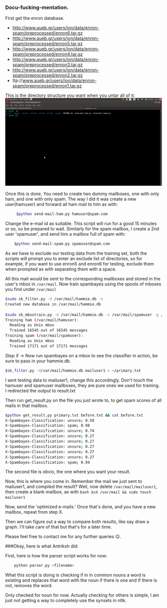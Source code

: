 ### Docu-fucking-mentation.

First get the enron database.
* http://www.aueb.gr/users/ion/data/enron-spam/preprocessed/enron6.tar.gz
* http://www.aueb.gr/users/ion/data/enron-spam/preprocessed/enron5.tar.gz
* http://www.aueb.gr/users/ion/data/enron-spam/preprocessed/enron4.tar.gz
* http://www.aueb.gr/users/ion/data/enron-spam/preprocessed/enron3.tar.gz
* http://www.aueb.gr/users/ion/data/enron-spam/preprocessed/enron2.tar.gz
* ttp://www.aueb.gr/users/ion/data/enron-spam/preprocessed/enron1.tar.gz

This is the directory structure you want when you untar all of it:
![directory structure](/images/dirst.png)

Once this is done, You need to create two dummy mailboxes, one with only ham, and one with only spam. The way I did it was create a new user(hamuser) and forward all ham mail to him as with:

```bash
	 $python send-mail-ham.py hamuser@spam.com
```

Change the e-mail id as suitable. This script will run for a good 15 minutes or so, so be prepared to wait. Similarly for the spam mailbox, I create a 2nd user 'spamuser', and send him a mailbox full of spam with:

```bash
	$python send-mail-spam.py spamuser@spam.com
```

As we have to exclude our testing data from the training set, both the scripts will prompt you to enter an exclude list of directories, so for example, if you want to use enron5 and enron6 for testing, exclude them when prompted as with separating them with a space.


All this mail would be sent to the corresponding mailboxes and stored in the user's mbox in `/var/mail`.
Now train spambayes using the spools of mboxes you find under `/var/mail`

```bash
$sudo sb_filter.py -d /var/mail/hammie.db -n
Created new database in /var/mail/hammie.db

$sudo sb_mboxtrain.py -d /var/mail/hammie.db -s /var/mail/spamuser -g /var/mail/hamuser 
Training ham (/var/mail/hamuser):
  Reading as Unix mbox
  Trained 16545 out of 16545 messages
Training spam (/var/mail/spamuser):
  Reading as Unix mbox
  Trained 17171 out of 17171 messages
```

*Step X* -> Now run spambayes on a mbox to see the classifier in action, be sure to pass in your hammie.db.

```bash
$sb_filter.py -d/var/mail/hammie.db mailuser1 > ~/primary.txt
```

I sent testing data to mailuser1, change this accordingly. Don't touch the hamuser and spamuser mailboxes, they are pure ones we used for training. I redirected the output to result.txt

Then run get_result.py on the file you just wrote to, to get spam scores of all mails in that mailbox.

```bash
$python get_result.py primary.txt before.txt && cat before.txt
X-Spambayes-Classification: unsure; 0.50
X-Spambayes-Classification: spam; 0.98
X-Spambayes-Classification: unsure; 0.74
X-Spambayes-Classification: unsure; 0.27
X-Spambayes-Classification: unsure; 0.27
X-Spambayes-Classification: unsure; 0.27
X-Spambayes-Classification: unsure; 0.27
X-Spambayes-Classification: unsure; 0.27
X-Spambayes-Classification: spam; 0.94
```

The second file is obvio, the one where you want your result.

Now, this is where you come in. Remember the mail we just sent to mailuser1, and compiled the result? Well, now delete `/var/mail/mailuser1`, then create a blank mailbox, as with ```bash $cd /var/mail && sudo touch mailuser1```

Now, send the 'optimized e-mails.' Once that's done, and you have a new mailbox, repeat from step X.

Then we can figure out a way to compare both results, like say draw a graph. I'll take care of that but that's for a later time.

Please feel free to contact me for any further queries :wink:.

###Okay, here is what Antriksh did:

First, here is how the parser script works for now:
	
```bash
	python parser.py <filename>
```
	
What this script is doing is checking if in in common nouns a word is existing and replaces that word with the noun if there is one and if there is not, removes the word.

Only checked for noun for now. Actually checking for others is simple, I am just not getting a way to completely use the synsets in nltk.
